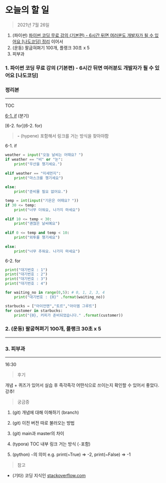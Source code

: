 # 오늘의 할 일

> 2021년 7월 26일



1. (파이썬)  [파이썬 코딩 무료 강의 (기본편) - 6시간 뒤면 여러분도 개발자가 될 수 있어요 [나도코딩] 정리](https://www.youtube.com/watch?v=kWiCuklohdY) 이어서
2. (운동) 팔굽혀펴기 100개, 플랭크 30초 x 5
3. 피부과



### 1. 파이썬 코딩 무료 강의 (기본편) - 6시간 뒤면 여러분도 개발자가 될 수 있어요 [나도코딩] 

### 정리본

-----



TOC

[6-1. if](6-1.-if) (분기)

[6-2. for](6-2. for)





> **\-** (hypene) 포함해서 링크를 거는 방식을 찾아야함



6-1. if

```python
weather = input("오늘 날씨는 어때요? ")
if weather == "비" or "눈":
    print("우산을 챙기세요.")
    
elif weather == "미세먼지":
    print("마스크를 챙기세요")
    
else:
    print("준비물 필요 없어요.")

temp = int(input("기온은 어때요? "))
if 30 <= temp:
    print("너무 더워요, 나가지 마세요")
    
elif 10 <= temp < 30:
    print("괜찮은 날씨예요")
    
elif 0 <= temp and temp < 10:
    print("외투를 챙기세요")
    
else:
    print("너무 추워요. 나가지 마세요")
```



6-2. for 

```python
print("대기번호 : 1")
print("대기번호 : 2")
print("대기번호 : 3")
print("대기번호 : 4")

for waiting_no in range(0,5): # 0, 1, 2, 3, 4
    print("대기번호 : {0}" .format(waiting_no))

starbucks = ["아이언맨","토르","아이엠 그루트"]
for customer in starbucks:
    print("{0}, 커피가 준비되었습니다." .format(customer))
```









### 2. (운동) 팔굽혀펴기 100개, 플랭크 30초 x 5

----





### 3. 피부과

----

16:30



> 후기

개념 + 퀴즈가 있어서 실습 후 즉각즉각 어떤식으로 쓰이는지 확인할 수 있어서 좋았다. 강추!




> 궁금증

1. (git) 개념에 대해 이해하기 (branch)

2. (git) 이전 버전 따로 불러오는 방법

3. (git) main과 master의 차이

4. (typora) TOC 내부 링크 거는 방식 (`-`포함)

5. (python) `~`의 의미 e.g. print(~True) => -2, print(~False) => -1

   

> 참고

- (기타) 코딩 지식인 [stackoverflow.com](stackoverflow.com)

